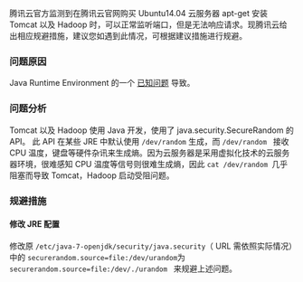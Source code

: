 
腾讯云官方监测到在腾讯云官网购买 Ubuntu14.04 云服务器 apt-get 安装 Tomcat 以及 Hadoop 时，可以正常监听端口，但是无法响应请求。现腾讯云给出相应规避措施，建议您如遇到此情况，可根据建议措施进行规避。

### 问题原因
Java Runtime Environment 的一个 [已知问题](http://bugs.java.com/bugdatabase/view_bug.do?bug_id=6202721) 导致。

### 问题分析
Tomcat 以及 Hadoop 使用 Java 开发，使用了 java.security.SecureRandom 的 API。
此 API 在某些 JRE 中默认使用 `/dev/random` 生成，而 `/dev/random ` 接收 CPU 温度，键盘等硬件杂讯来生成熵。因为云服务器是采用虚拟化技术的云服务器环境，很难感知 CPU 温度等信号则很难生成熵，因此 `cat /dev/random `几乎阻塞而导致 Tomcat，Hadoop 启动受阻问题。

### 规避措施
#### 修改 JRE 配置
修改原 `/etc/java-7-openjdk/security/java.security`（ URL 需依照实际情况）中的 ` securerandom.source=file:/dev/urandom `为 `securerandom.source=file:/dev/./urandom ` 来规避上述问题。




